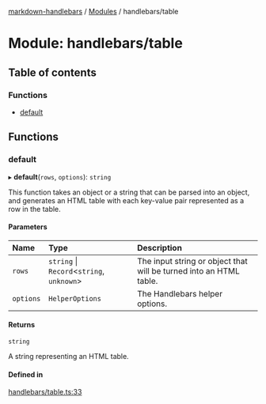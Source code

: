 [markdown-handlebars](../README.md) / [Modules](../modules.md) / handlebars/table

# Module: handlebars/table

## Table of contents

### Functions

- [default](handlebars_table.md#default)

## Functions

### default

▸ **default**(`rows`, `options`): `string`

This function takes an object or a string that can be parsed into an object, 
and generates an HTML table with each key-value pair represented as a row in the table.

#### Parameters

| Name | Type | Description |
| :------ | :------ | :------ |
| `rows` | `string` \| `Record`\<`string`, `unknown`\> | The input string or object that will be turned into an HTML table. |
| `options` | `HelperOptions` | The Handlebars helper options. |

#### Returns

`string`

A string representing an HTML table.

#### Defined in

[handlebars/table.ts:33](https://github.com/nationalparkservice/npmap5-plugins/blob/044451c/markdown-handlebars/src/handlebars/table.ts#L33)
